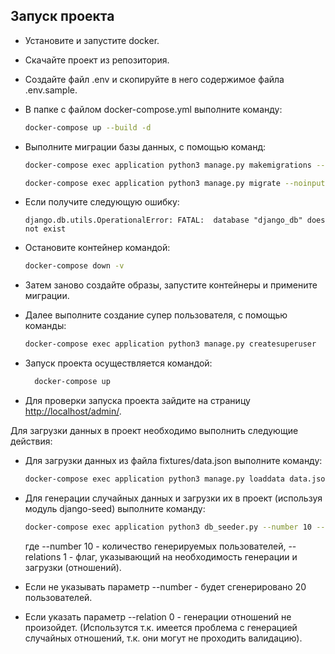 ## Запуск проекта

- Установите и запустите docker.
- Скачайте проект из репозитория.
- Создайте файл .env и скопируйте в него содержимое файла .env.sample.
- В папке с файлом docker-compose.yml выполните команду:

    ```bash
    docker-compose up --build -d
    ```

- Выполните миграции базы данных, с помощью команд:

    ```bash
    docker-compose exec application python3 manage.py makemigrations --noinput
    ```

    ```bash
    docker-compose exec application python3 manage.py migrate --noinput
    ```
- Если получите следующую ошибку:

  ```
  django.db.utils.OperationalError: FATAL:  database "django_db" does not exist
  ```
- Остановите контейнер командой:

    ```bash
    docker-compose down -v
    ```
- Затем заново создайте образы, запустите контейнеры и примените миграции.

- Далее выполните создание супер пользователя, с помощью команды:

    ```bash
    docker-compose exec application python3 manage.py createsuperuser
    ```
- Запуск проекта осуществляется командой:

  ```bash
    docker-compose up
  ```

- Для проверки запуска проекта зайдите на страницу <http://localhost/admin/>.

Для загрузки данных в проект необходимо выполнить следующие действия:

- Для загрузки данных из файла fixtures/data.json выполните команду:

  ```bash
  docker-compose exec application python3 manage.py loaddata data.json
   ```
- Для генерации случайных данных и загрузки их в проект (используя модуль django-seed) выполните команду:
  ```bash
  docker-compose exec application python3 db_seeder.py --number 10 --relations 1
   ```
  где --number 10 - количество генерируемых пользователей,
      --relations 1 - флаг, указывающий на необходимость генерации и загрузки (отношений).
  
- Если не указывать параметр --number - будет сгенерировано 20 пользователей.
- Если указать параметр --relation 0 - генерации отношений не произойдет.
  (Использутся т.к. имеется проблема с генерацией случайных отношений, т.к. они могут не проходить валидацию).
